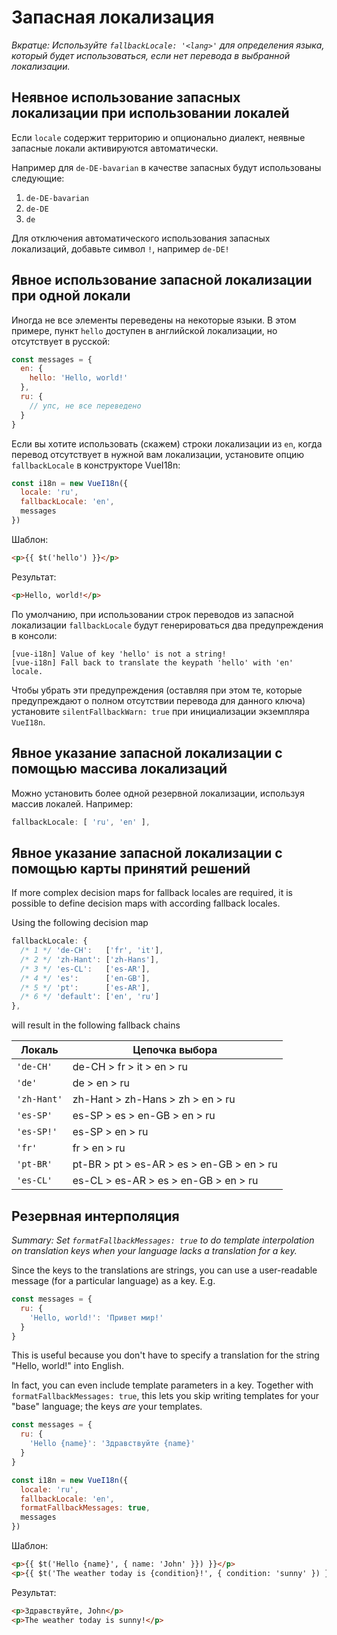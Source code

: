 # Запасная локализация

_Вкратце: Используйте `fallbackLocale: '<lang>'` для определения языка, который будет использоваться, если нет перевода в выбранной локализации._

## Неявное использование запасных локализации при использовании локалей

Если `locale` содержит территорию и опционально диалект, неявные запасные локали активируются автоматически.

Например для `de-DE-bavarian` в качестве запасных будут использованы следующие:

1. `de-DE-bavarian`
2. `de-DE`
3. `de`

Для отключения автоматического использования запасных локализаций, добавьте символ `!`, например `de-DE!`

## Явное использование запасной локализации при одной локали

Иногда не все элементы переведены на некоторые языки. В этом примере, пункт `hello` доступен в английской локализации, но отсутствует в русской:

```js
const messages = {
  en: {
    hello: 'Hello, world!'
  },
  ru: {
    // упс, не все переведено
  }
}
```

Если вы хотите использовать (скажем) строки локализации из `en`, когда перевод отсутствует в нужной вам локализации, установите опцию `fallbackLocale` в конструкторе VueI18n:

```js
const i18n = new VueI18n({
  locale: 'ru',
  fallbackLocale: 'en',
  messages
})
```

Шаблон:

```html
<p>{{ $t('hello') }}</p>
```

Результат:

```html
<p>Hello, world!</p>
```

По умолчанию, при использовании строк переводов из запасной локализации `fallbackLocale` будут генерироваться два предупреждения в консоли:

```console
[vue-i18n] Value of key 'hello' is not a string!
[vue-i18n] Fall back to translate the keypath 'hello' with 'en' locale.
```

Чтобы убрать эти предупреждения (оставляя при этом те, которые предупреждают о полном отсутствии перевода для данного ключа) установите `silentFallbackWarn: true` при инициализации экземпляра `VueI18n`.

## Явное указание запасной локализации с помощью массива локализаций

Можно установить более одной резервной локализации, используя массив локалей. Например:

```js
fallbackLocale: [ 'ru', 'en' ],
```

## Явное указание запасной локализации с помощью карты принятий решений

If more complex decision maps for fallback locales are required, it is possible to define decision maps with according fallback locales.

Using the following decision map

```js
fallbackLocale: {
  /* 1 */ 'de-CH':   ['fr', 'it'],
  /* 2 */ 'zh-Hant': ['zh-Hans'],
  /* 3 */ 'es-CL':   ['es-AR'],
  /* 4 */ 'es':      ['en-GB'],
  /* 5 */ 'pt':      ['es-AR'],
  /* 6 */ 'default': ['en', 'ru']
},
```

will result in the following fallback chains

| Локаль      | Цепочка выбора                            |
| ----------- | ----------------------------------------- |
| `'de-CH'`   | de-CH > fr > it > en > ru                 |
| `'de'`      | de > en > ru                              |
| `'zh-Hant'` | zh-Hant > zh-Hans > zh > en > ru          |
| `'es-SP'`   | es-SP > es > en-GB > en > ru              |
| `'es-SP!'`  | es-SP > en > ru                           |
| `'fr'`      | fr > en > ru                              |
| `'pt-BR'`   | pt-BR > pt > es-AR > es > en-GB > en > ru |
| `'es-CL'`   | es-CL > es-AR > es > en-GB > en > ru      |

## Резервная интерполяция

_Summary: Set `formatFallbackMessages: true` to do template interpolation on translation keys when your language lacks a translation for a key._

Since the keys to the translations are strings, you can use a user-readable message (for a particular language) as a key.
E.g.

```js
const messages = {
  ru: {
    'Hello, world!': 'Привет мир!'
  }
}
```

This is useful because you don't have to specify a translation for the string "Hello, world!" into English.

In fact, you can even include template parameters in a key. Together with `formatFallbackMessages: true`, this lets you skip writing templates for your "base" language; the keys _are_ your templates.

```js
const messages = {
  ru: {
    'Hello {name}': 'Здравствуйте {name}'
  }
}

const i18n = new VueI18n({
  locale: 'ru',
  fallbackLocale: 'en',
  formatFallbackMessages: true,
  messages
})
```

Шаблон:

```html
<p>{{ $t('Hello {name}', { name: 'John' }}) }}</p>
<p>{{ $t('The weather today is {condition}!', { condition: 'sunny' }) }}</p>
```

Результат:

```html
<p>Здравствуйте, John</p>
<p>The weather today is sunny!</p>
```
